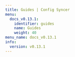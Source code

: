 ```yaml
---
title: Guides | Config Syncer
menu:
  docs_v0.13.1:
    identifier: guides
    name: Guides
    weight: 40
menu_name: docs_v0.13.1
info:
  version: v0.13.1
---
```



